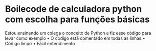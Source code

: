 # Boilecode de calculadora python com escolha para funções básicas

Estou ensinando um colega o conceito de Python e fiz esse código para levar como exemplo
• O código está comentado em todas as linhas
• Código limpo
• Fácil entendimento
